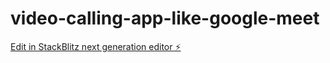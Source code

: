 # video-calling-app-like-google-meet

[Edit in StackBlitz next generation editor ⚡️](https://stackblitz.com/~/github.com/testemailforallproject/video-calling-app-like-google-meet)